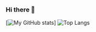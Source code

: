 ### Hi there 👋

[![My GitHub stats](https://github-readme-stats.vercel.app/api?username=dhaliwal-h)]
![Top Langs](https://github-readme-stats.vercel.app/api/top-langs/?username=dhaliwal-h)
<!--
**dhaliwal-h/dhaliwal-h** is a ✨ _special_ ✨ repository because its `README.md` (this file) appears on your GitHub profile.

Here are some ideas to get you started:

- 🔭 I’m currently working on ...
- 🌱 I’m currently learning ...
- 👯 I’m looking to collaborate on ...
- 🤔 I’m looking for help with ...
- 💬 Ask me about ...
- 📫 How to reach me: ...
- 😄 Pronouns: ...
- ⚡ Fun fact: ...
-->
